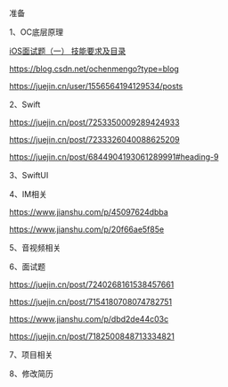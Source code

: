 准备



1、OC底层原理

[iOS面试题（一） 技能要求及目录](https://blog.csdn.net/ochenmengo/article/details/104527860)

https://blog.csdn.net/ochenmengo?type=blog

https://juejin.cn/user/1556564194129534/posts



2、Swift 

https://juejin.cn/post/7253350009289424933

https://juejin.cn/post/7233326040088625209

https://juejin.cn/post/6844904193061289991#heading-9



3、SwiftUI



4、IM相关

https://www.jianshu.com/p/45097624dbba

https://www.jianshu.com/p/20f66ae5f85e



5、音视频相关



6、面试题

https://juejin.cn/post/7240268161538457661

https://juejin.cn/post/7154180708074782751

https://www.jianshu.com/p/dbd2de44c03c

https://juejin.cn/post/7182500848713334821





7、项目相关



8、修改简历